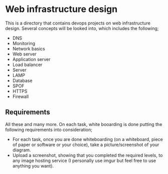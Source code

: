# Web infrastructure design
This is a directory that contains devops projects on web infrastructure design. Several concepts will be looked into, which includes the following;
- DNS
- Monitoring
- Network basics
- Web server
- Application server
- Load balancer
- Server
- LAMP
- Database
- SPOF
- HTTPS
- Firewall
## Requirements
All these and many more. On each task, white booarding is done putting the following requirements into consideration;
- For each task, once you are done whiteboarding (on a whiteboard, piece of paper or software or your choice), take a picture/screenshot of your diagram.
- Upload a screenshot, showing that you completed the required levels, to any image hosting service (I personally use imgur but feel free to use anything you want).
